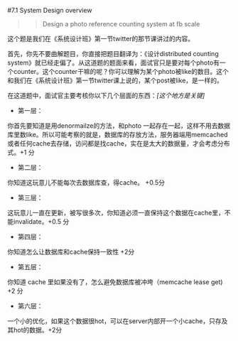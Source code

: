 #7.1 System Design overview



>> Design a photo reference counting system at fb scale


这个题是我们在《系统设计班》第一节twitter的那节课讲过的内容。

首先，你先不要曲解题目，你直接把题目翻译为：《设计distributed counting system》就已经走偏了。从这道题的题面来看，面试官只是要对每个photo有一个counter。这个counter干嘛的呢？你可以理解为某个photo被like的数目。这个和我们在《系统设计班》第一节twitter课上说的，某个post被like，是一样的。

在这道题中，面试官主要考核你以下几个层面的东西：*[这个地方是关键]*



* 第一层：

你首先要知道是用denormailze的方法，和photo 一起存在一起，这样不用去数据库里数like。所以可能考察的就是，数据库的存放方法，服务器端用memcached或者任何cache去存储，访问都是找cache，实在是太大的数据量，才会考虑分布式。+1 分


* 第二层：

你知道这玩意儿不能每次去数据库查，得cache。 +0.5分

* 第三层：

这玩意儿一直在更新，被写很多次，你知道必须一直保持这个数据在cache里，不能invalidate。+0.5 分

* 第四层：

你知道怎么让数据库和cache保持一致性 +2分

* 第五层：

你知道 cache 里如果没有了，怎么避免数据库被冲垮（memcache lease get) +2 分


* 第六层：

一个小的优化，如果这个数据很hot，可以在server内部开一个小cache，只存及其hot的数据。+2分



